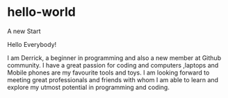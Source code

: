 # hello-world
A new Start

Hello Everybody!

I am Derrick, a beginner in programming and also a new member at Github community. I have a great passion for coding and computers ,laptops and Mobile phones are my favourite tools and toys. I am looking forward to meeting great professionals and friends with whom I am able to learn and explore my utmost potential in programming and coding.
